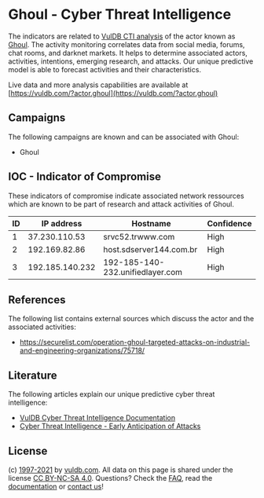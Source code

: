 # Ghoul - Cyber Threat Intelligence

The indicators are related to [VulDB CTI analysis](https://vuldb.com/?doc.cti) of the actor known as [Ghoul](https://vuldb.com/?actor.ghoul). The activity monitoring correlates data from social media, forums, chat rooms, and darknet markets. It helps to determine associated actors, activities, intentions, emerging research, and attacks. Our unique predictive model is able to forecast activities and their characteristics.

Live data and more analysis capabilities are available at [https://vuldb.com/?actor.ghoul](https://vuldb.com/?actor.ghoul)

## Campaigns

The following campaigns are known and can be associated with Ghoul:

* Ghoul

## IOC - Indicator of Compromise

These indicators of compromise indicate associated network ressources which are known to be part of research and attack activities of Ghoul.

ID | IP address | Hostname | Confidence
-- | ---------- | -------- | ----------
1 | 37.230.110.53 | srvc52.trwww.com | High
2 | 192.169.82.86 | host.sdserver144.com.br | High
3 | 192.185.140.232 | 192-185-140-232.unifiedlayer.com | High

## References

The following list contains external sources which discuss the actor and the associated activities:

* https://securelist.com/operation-ghoul-targeted-attacks-on-industrial-and-engineering-organizations/75718/

## Literature

The following articles explain our unique predictive cyber threat intelligence:

* [VulDB Cyber Threat Intelligence Documentation](https://vuldb.com/?doc.cti)
* [Cyber Threat Intelligence - Early Anticipation of Attacks](https://www.scip.ch/en/?labs.20201022)

## License

(c) [1997-2021](https://vuldb.com/?doc.changelog) by [vuldb.com](https://vuldb.com/?doc.about). All data on this page is shared under the license [CC BY-NC-SA 4.0](https://creativecommons.org/licenses/by-nc-sa/4.0/). Questions? Check the [FAQ](https://vuldb.com/?doc.faq), read the [documentation](https://vuldb.com/?doc) or [contact us](https://vuldb.com/?contact)!
